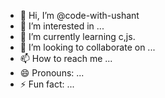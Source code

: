 - 👋 Hi, I’m @code-with-ushant
- 👀 I’m interested in ...
- 🌱 I’m currently learning c,js.
- 💞️ I’m looking to collaborate on ...
- 📫 How to reach me ...
- 😄 Pronouns: ...
- ⚡ Fun fact: ...

<!---
code-with-ushant/code-with-ushant is a ✨ special ✨ repository because its `README.md` (this file) appears on your GitHub profile.
You can click the Preview link to take a look at your changes.
--->
